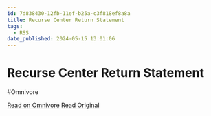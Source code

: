 ```yaml
---
id: 7d838430-12fb-11ef-b25a-c3f818ef8a8a
title: Recurse Center Return Statement
tags:
  - RSS
date_published: 2024-05-15 13:01:06
---
```


# Recurse Center Return Statement
#Omnivore

[Read on Omnivore](https://omnivore.app/me/recurse-center-return-statement-18f7dfcfa93)
[Read Original](https://interjectedfuture.com/recurse-center-return-statement/)



